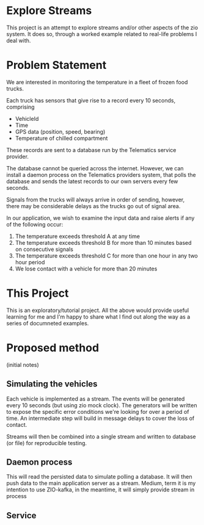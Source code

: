 # Explore Streams

This project is an attempt to explore streams and/or other aspects of the zio system.
It does so, through a worked example related to real-life problems I deal with.

# Problem Statement

We are interested in monitoring the temperature in a fleet of frozen food trucks.

Each truck has sensors that give rise to a record every 10 seconds, comprising

* VehicleId
* Time
* GPS data (position, speed, bearing)
* Temperature of chilled compartment

These records are sent to a database run by the Telematics service provider.

The database cannot be queried across the internet. However, we can install a daemon process on the Telematics
providers system, that polls the database and sends the latest records to our
own servers every few seconds.

Signals from the trucks will always arrive in order of sending, however, there may be considerable delays as the trucks go out of signal area.

In our application, we wish to examine the input data and raise alerts
if any of the following occur:

1. The temperature exceeds threshold A at any time
2. The temperature exceeds threshold B for more than 10 minutes based on consecutive signals
3. The temperature exceeds threshold C for more than one hour in any two hour period
4. We lose contact with a vehicle for more than 20 minutes

# This Project

This is an exploratory/tutorial project. All the above would provide useful learning for me and I'm happy to share what I find out along the way as a series of documneted examples.

# Proposed method
(initial notes)

## Simulating the vehicles

Each vehicle is implemented as a stream. The events will be generated every 10 seconds (but using zio mock clock). The generators will be written to expose the specific error conditions we're looking for over a period of time.
An intermediate step will build in message delays to cover the loss of contact.

Streams will then be combined into a single stream and written to database (or file) for reproducible testing.

## Daemon process
This will read the persisted data to simulate polling a database. It will then push data to the main application server as a stream. Medium, term it is my intention to use ZIO-kafka,
in the meantime, it will simply provide stream in process

## Service




